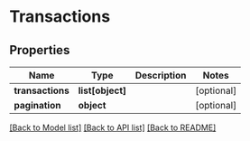 # Transactions

## Properties
Name | Type | Description | Notes
------------ | ------------- | ------------- | -------------
**transactions** | **list[object]** |  | [optional] 
**pagination** | **object** |  | [optional] 

[[Back to Model list]](../README.md#documentation-for-models) [[Back to API list]](../README.md#documentation-for-api-endpoints) [[Back to README]](../README.md)


